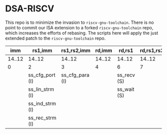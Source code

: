 # DSA-RISCV

This repo is to minimize the invasion to `riscv-gnu-toolchain`.
There is no point to commit our ISA extension to a forked
`riscv-gnu-toolchain` repo, which increases the efforts of rebasing.
The scripts here will apply the just extended patch to the
`riscv-gnu-toolchain` repo.

|imm     |rs1,imm        |rs1,rs2,imm    |rd,imm    |rd,rs1     |rd,rs1,rs2|opcode2 |opcode1 |
|--------|---------------|---------------|----------|-----------|----------|--------|--------|
| 14..12 | 14..12        | 14..12        | 14..12   | 14..12    |14..12    |6..5    |4..2    |
| 0      | 2             |     3         |  4       |    6      |  7       |  -     |  -     |
|        |ss_cfg_port (I)|ss_cfg_para (I)|          |ss_recv (S)|          |  0     |  2     |
|        |ss_lin_strm (I)|               |          |ss_wait (S)|          |  1     |  2     |
|        |ss_ind_strm (I)|               |          |           |          |  2     |  6     |
|        |ss_rec_strm (I)|               |          |           |          |  3     |  6     |
